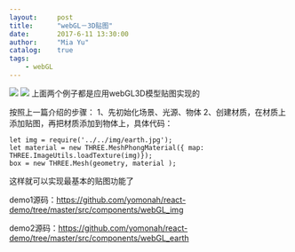 ```yaml
---
layout:     post
title:      "webGL－3D贴图"
date:       2017-6-11 13:30:00
author:     "Mia Yu"
catalog: 	true
tags:
    - webGL
---
```


![](https://yomonah.github.io/img/article-img/webGL/tietu.gif)
![](https://yomonah.github.io/img/article-img/webGL/earth.gif)
上面两个例子都是应用webGL3D模型贴图实现的

按照上一篇介绍的步骤：
1、先初始化场景、光源、物体
2、创建材质，在材质上添加贴图，再把材质添加到物体上，具体代码：
```
let img = require('../../img/earth.jpg');
let material = new THREE.MeshPhongMaterial({ map: THREE.ImageUtils.loadTexture(img)});
box = new THREE.Mesh(geometry, material );
```
这样就可以实现最基本的贴图功能了

demo1源码：https://github.com/yomonah/react-demo/tree/master/src/components/webGL_img

demo2源码：https://github.com/yomonah/react-demo/tree/master/src/components/webGL_earth